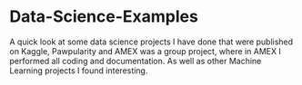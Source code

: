 # Data-Science-Examples
A quick look at some data science projects I have done that were published on Kaggle, Pawpularity and AMEX was a group project, where in AMEX I performed all coding and documentation. As well as other Machine Learning projects I found interesting.

